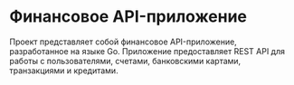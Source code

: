 # Финансовое API-приложение

Проект представляет собой финансовое API-приложение, разработанное на языке Go. Приложение предоставляет REST API для работы с пользователями, счетами, банковскими картами, транзакциями и кредитами.

